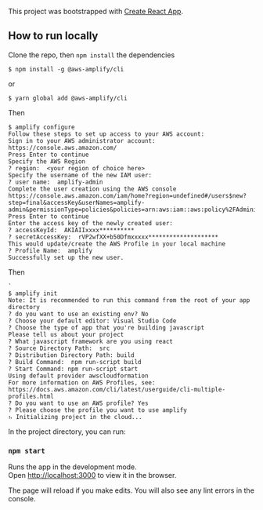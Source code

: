This project was bootstrapped with [Create React App](https://github.com/facebook/create-react-app).

## How to run locally

Clone the repo, then `npm install` the dependencies



`$ npm install -g @aws-amplify/cli`

or

`$ yarn global add @aws-amplify/cli`



Then 

```
$ amplify configure
Follow these steps to set up access to your AWS account:
Sign in to your AWS administrator account:
https://console.aws.amazon.com/
Press Enter to continue
Specify the AWS Region
? region:  <your region of choice here>
Specify the username of the new IAM user:
? user name:  amplify-admin
Complete the user creation using the AWS console
https://console.aws.amazon.com/iam/home?region=undefined#/users$new?step=final&accessKey&userNames=amplify-admin&permissionType=policies&policies=arn:aws:iam::aws:policy%2FAdministratorAccess
Press Enter to continue
Enter the access key of the newly created user:
? accessKeyId:  AKIAIIxxxx**********
? secretAccessKey:  rVP2wfXX+b50Dfmxxxxx********************
This would update/create the AWS Profile in your local machine
? Profile Name:  amplify
Successfully set up the new user.
```


Then

```
`
$ amplify init
Note: It is recommended to run this command from the root of your app directory
? do you want to use an existing env? No
? Choose your default editor: Visual Studio Code
? Choose the type of app that you're building javascript
Please tell us about your project
? What javascript framework are you using react
? Source Directory Path:  src
? Distribution Directory Path: build
? Build Command:  npm run-script build
? Start Command: npm run-script start
Using default provider awscloudformation
For more information on AWS Profiles, see:
https://docs.aws.amazon.com/cli/latest/userguide/cli-multiple-profiles.html
? Do you want to use an AWS profile? Yes
? Please choose the profile you want to use amplify
⠦ Initializing project in the cloud...
```


In the project directory, you can run:

### `npm start`

Runs the app in the development mode.<br>
Open [http://localhost:3000](http://localhost:3000) to view it in the browser.

The page will reload if you make edits.
You will also see any lint errors in the console.

